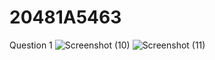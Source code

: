 # 20481A5463
Question 1
![Screenshot (10)](https://github.com/yp723/20481A5463/assets/81978809/991ee817-7716-4e6d-93b8-f6de445bdbc4)
![Screenshot (11)](https://github.com/yp723/20481A5463/assets/81978809/d4cbdd1d-8cb5-440f-aad2-bb2a08fc39ce)
